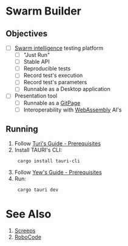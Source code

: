 # Swarm Builder

## Objectives

- [ ] [Swarm intelligence](https://en.wikipedia.org/wiki/Swarm_intelligence) testing platform
   - [ ] "Just Run"
   - [ ] Stable API
   - [ ] Reproducible tests
   - [ ] Record test's execution
   - [ ] Record test's parameters
   - [ ] Runnable as a Desktop application
- [ ] Presentation tool
  - [ ] Runnable as a [GitPage](https://pages.github.com/)
  - [ ] Interoperability with [WebAssembly](https://webassembly.org/) AI's

## Running

1. Follow [Turi's Guide - Prerequisites](https://tauri.app/v1/guides/getting-started/prerequisites)
2. Install TAURI's CLI:
   ```shell
    cargo install tauri-cli
   ```
3. Follow [Yew's Guide - Prerequisites](https://yew.rs/docs/tutorial#prerequisites)
4. Run:
   ```shell
    cargo tauri dev
   ```

# See Also

1. [Screeps](https://screeps.com/)
2. [RoboCode](https://robocode.sourceforge.io/)